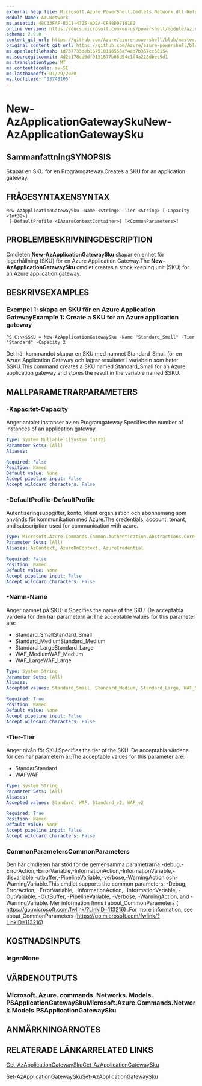 ```yaml
---
external help file: Microsoft.Azure.PowerShell.Cmdlets.Network.dll-Help.xml
Module Name: Az.Network
ms.assetid: 48C33FAF-83C1-4725-AD2A-CF48D0718182
online version: https://docs.microsoft.com/en-us/powershell/module/az.network/new-azapplicationgatewaysku
schema: 2.0.0
content_git_url: https://github.com/Azure/azure-powershell/blob/master/src/Network/Network/help/New-AzApplicationGatewaySku.md
original_content_git_url: https://github.com/Azure/azure-powershell/blob/master/src/Network/Network/help/New-AzApplicationGatewaySku.md
ms.openlocfilehash: 1d737733deb167510196555af4ad7b357cc60154
ms.sourcegitcommit: 4d2c178cd6df9151877b08d54c1f4a228dbec9d1
ms.translationtype: MT
ms.contentlocale: sv-SE
ms.lasthandoff: 01/29/2020
ms.locfileid: "93748105"
---
```

# <span data-ttu-id="d6ea4-101">New-AzApplicationGatewaySku</span><span class="sxs-lookup"><span data-stu-id="d6ea4-101">New-AzApplicationGatewaySku</span></span>

## <span data-ttu-id="d6ea4-102">Sammanfattning</span><span class="sxs-lookup"><span data-stu-id="d6ea4-102">SYNOPSIS</span></span>
<span data-ttu-id="d6ea4-103">Skapar en SKU för en Programgateway.</span><span class="sxs-lookup"><span data-stu-id="d6ea4-103">Creates a SKU for an application gateway.</span></span>

## <span data-ttu-id="d6ea4-104">FRÅGESYNTAXEN</span><span class="sxs-lookup"><span data-stu-id="d6ea4-104">SYNTAX</span></span>

```
New-AzApplicationGatewaySku -Name <String> -Tier <String> [-Capacity <Int32>]
 [-DefaultProfile <IAzureContextContainer>] [<CommonParameters>]
```

## <span data-ttu-id="d6ea4-105">PROBLEMBESKRIVNING</span><span class="sxs-lookup"><span data-stu-id="d6ea4-105">DESCRIPTION</span></span>
<span data-ttu-id="d6ea4-106">Cmdleten **New-AzApplicationGatewaySku** skapar en enhet för lagerhållning (SKU) för en Azure Application Gateway.</span><span class="sxs-lookup"><span data-stu-id="d6ea4-106">The **New-AzApplicationGatewaySku** cmdlet creates a stock keeping unit (SKU) for an Azure application gateway.</span></span>

## <span data-ttu-id="d6ea4-107">BESKRIVS</span><span class="sxs-lookup"><span data-stu-id="d6ea4-107">EXAMPLES</span></span>

### <span data-ttu-id="d6ea4-108">Exempel 1: skapa en SKU för en Azure Application Gateway</span><span class="sxs-lookup"><span data-stu-id="d6ea4-108">Example 1: Create a SKU for an Azure application gateway</span></span>
```
PS C:\>$SKU = New-AzApplicationGatewaySku -Name "Standard_Small" -Tier "Standard" -Capacity 2
```

<span data-ttu-id="d6ea4-109">Det här kommandot skapar en SKU med namnet Standard_Small för en Azure Application Gateway och lagrar resultatet i variabeln som heter $SKU.</span><span class="sxs-lookup"><span data-stu-id="d6ea4-109">This command creates a SKU named Standard_Small for an Azure application gateway and stores the result in the variable named $SKU.</span></span>

## <span data-ttu-id="d6ea4-110">MALLPARAMETRAR</span><span class="sxs-lookup"><span data-stu-id="d6ea4-110">PARAMETERS</span></span>

### <span data-ttu-id="d6ea4-111">-Kapacitet</span><span class="sxs-lookup"><span data-stu-id="d6ea4-111">-Capacity</span></span>
<span data-ttu-id="d6ea4-112">Anger antalet instanser av en Programgateway.</span><span class="sxs-lookup"><span data-stu-id="d6ea4-112">Specifies the number of instances of an application gateway.</span></span>

```yaml
Type: System.Nullable`1[System.Int32]
Parameter Sets: (All)
Aliases:

Required: False
Position: Named
Default value: None
Accept pipeline input: False
Accept wildcard characters: False
```

### <span data-ttu-id="d6ea4-113">-DefaultProfile</span><span class="sxs-lookup"><span data-stu-id="d6ea4-113">-DefaultProfile</span></span>
<span data-ttu-id="d6ea4-114">Autentiseringsuppgifter, konto, klient organisation och abonnemang som används för kommunikation med Azure.</span><span class="sxs-lookup"><span data-stu-id="d6ea4-114">The credentials, account, tenant, and subscription used for communication with azure.</span></span>

```yaml
Type: Microsoft.Azure.Commands.Common.Authentication.Abstractions.Core.IAzureContextContainer
Parameter Sets: (All)
Aliases: AzContext, AzureRmContext, AzureCredential

Required: False
Position: Named
Default value: None
Accept pipeline input: False
Accept wildcard characters: False
```

### <span data-ttu-id="d6ea4-115">-Namn</span><span class="sxs-lookup"><span data-stu-id="d6ea4-115">-Name</span></span>
<span data-ttu-id="d6ea4-116">Anger namnet på SKU: n.</span><span class="sxs-lookup"><span data-stu-id="d6ea4-116">Specifies the name of the SKU.</span></span>
<span data-ttu-id="d6ea4-117">De acceptabla värdena för den här parametern är:</span><span class="sxs-lookup"><span data-stu-id="d6ea4-117">The acceptable values for this parameter are:</span></span>
- <span data-ttu-id="d6ea4-118">Standard_Small</span><span class="sxs-lookup"><span data-stu-id="d6ea4-118">Standard_Small</span></span>
- <span data-ttu-id="d6ea4-119">Standard_Medium</span><span class="sxs-lookup"><span data-stu-id="d6ea4-119">Standard_Medium</span></span>
- <span data-ttu-id="d6ea4-120">Standard_Large</span><span class="sxs-lookup"><span data-stu-id="d6ea4-120">Standard_Large</span></span>
- <span data-ttu-id="d6ea4-121">WAF_Medium</span><span class="sxs-lookup"><span data-stu-id="d6ea4-121">WAF_Medium</span></span>
- <span data-ttu-id="d6ea4-122">WAF_Large</span><span class="sxs-lookup"><span data-stu-id="d6ea4-122">WAF_Large</span></span>

```yaml
Type: System.String
Parameter Sets: (All)
Aliases:
Accepted values: Standard_Small, Standard_Medium, Standard_Large, WAF_Medium, WAF_Large, Standard_v2, WAF_v2

Required: True
Position: Named
Default value: None
Accept pipeline input: False
Accept wildcard characters: False
```

### <span data-ttu-id="d6ea4-123">-Tier</span><span class="sxs-lookup"><span data-stu-id="d6ea4-123">-Tier</span></span>
<span data-ttu-id="d6ea4-124">Anger nivån för SKU.</span><span class="sxs-lookup"><span data-stu-id="d6ea4-124">Specifies the tier of the SKU.</span></span>
<span data-ttu-id="d6ea4-125">De acceptabla värdena för den här parametern är:</span><span class="sxs-lookup"><span data-stu-id="d6ea4-125">The acceptable values for this parameter are:</span></span>
- <span data-ttu-id="d6ea4-126">Standar</span><span class="sxs-lookup"><span data-stu-id="d6ea4-126">Standard</span></span>
- <span data-ttu-id="d6ea4-127">WAF</span><span class="sxs-lookup"><span data-stu-id="d6ea4-127">WAF</span></span>

```yaml
Type: System.String
Parameter Sets: (All)
Aliases:
Accepted values: Standard, WAF, Standard_v2, WAF_v2

Required: True
Position: Named
Default value: None
Accept pipeline input: False
Accept wildcard characters: False
```

### <span data-ttu-id="d6ea4-128">CommonParameters</span><span class="sxs-lookup"><span data-stu-id="d6ea4-128">CommonParameters</span></span>
<span data-ttu-id="d6ea4-129">Den här cmdleten har stöd för de gemensamma parametrarna:-debug,-ErrorAction,-ErrorVariable,-InformationAction,-InformationVariable,-disvariable,-utbuffer,-PipelineVariable,-verbose,-WarningAction och-WarningVariable.</span><span class="sxs-lookup"><span data-stu-id="d6ea4-129">This cmdlet supports the common parameters: -Debug, -ErrorAction, -ErrorVariable, -InformationAction, -InformationVariable, -OutVariable, -OutBuffer, -PipelineVariable, -Verbose, -WarningAction, and -WarningVariable.</span></span> <span data-ttu-id="d6ea4-130">Mer information finns i about_CommonParameters ( https://go.microsoft.com/fwlink/?LinkID=113216) .</span><span class="sxs-lookup"><span data-stu-id="d6ea4-130">For more information, see about_CommonParameters (https://go.microsoft.com/fwlink/?LinkID=113216).</span></span>

## <span data-ttu-id="d6ea4-131">KOSTNADS</span><span class="sxs-lookup"><span data-stu-id="d6ea4-131">INPUTS</span></span>

### <span data-ttu-id="d6ea4-132">Ingen</span><span class="sxs-lookup"><span data-stu-id="d6ea4-132">None</span></span>

## <span data-ttu-id="d6ea4-133">VÄRDEN</span><span class="sxs-lookup"><span data-stu-id="d6ea4-133">OUTPUTS</span></span>

### <span data-ttu-id="d6ea4-134">Microsoft. Azure. commands. Networks. Models. PSApplicationGatewaySku</span><span class="sxs-lookup"><span data-stu-id="d6ea4-134">Microsoft.Azure.Commands.Network.Models.PSApplicationGatewaySku</span></span>

## <span data-ttu-id="d6ea4-135">ANMÄRKNINGAR</span><span class="sxs-lookup"><span data-stu-id="d6ea4-135">NOTES</span></span>

## <span data-ttu-id="d6ea4-136">RELATERADE LÄNKAR</span><span class="sxs-lookup"><span data-stu-id="d6ea4-136">RELATED LINKS</span></span>

[<span data-ttu-id="d6ea4-137">Get-AzApplicationGatewaySku</span><span class="sxs-lookup"><span data-stu-id="d6ea4-137">Get-AzApplicationGatewaySku</span></span>](./Get-AzApplicationGatewaySku.md)

[<span data-ttu-id="d6ea4-138">Set-AzApplicationGatewaySku</span><span class="sxs-lookup"><span data-stu-id="d6ea4-138">Set-AzApplicationGatewaySku</span></span>](./Set-AzApplicationGatewaySku.md)


